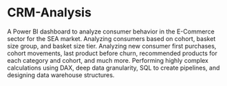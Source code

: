 # CRM-Analysis

A Power BI dashboard to analyze consumer behavior in the E-Commerce sector for the SEA market. Analyzing consumers based on cohort, basket size group, and basket size tier. Analyzing new consumer first purchases, cohort movements, last product before churn, recommended products for each category and cohort, and much more. Performing highly complex calculations using DAX, deep data granularity, SQL to create pipelines, and designing data warehouse structures.
